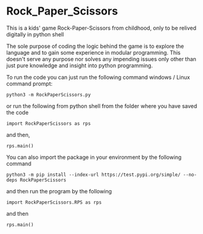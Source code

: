 # Rock_Paper_Scissors
This is a kids' game Rock-Paper-Scissors from childhood, only to be relived digitally in python shell

The sole purpose of coding the logic behind the game is to explore the language and to gain some experience in modular programming. This doesn't serve any purpose nor solves any impending issues only other than just pure knowledge and insight into python programming.

To run the code you can just run the following command windows / Linux command prompt:
```
python3 -m RockPaperScissors.py
```
or run the following from python shell from the folder where you have saved the code
```
import RockPaperScissors as rps
```
and then,
```
rps.main()
```

You can also import the package in your environment by the following command
```
python3 -m pip install --index-url https://test.pypi.org/simple/ --no-deps RockPaperScissors
```
and then run the program by the following
```
import RockPaperScissors.RPS as rps
```
and then
```
rps.main()
```
